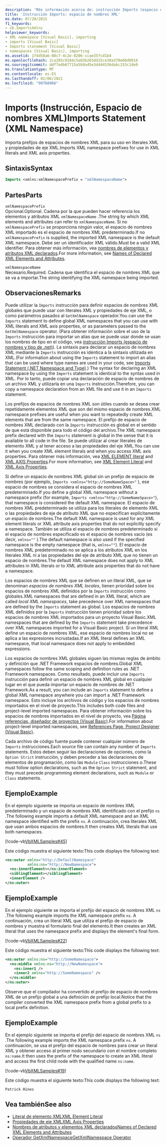 ```yaml
---
description: 'Más información acerca de: instrucción Imports (espacio de nombres XML)'
title: 'Instrucción Imports: espacio de nombres XML'
ms.date: 07/20/2015
f1_keywords:
- vb.ImportsXmlns
helpviewer_keywords:
- XML namespace [Visual Basic], importing
- imports [Visual Basic]
- Imports statement [Visual Basic]
- namespaces [Visual Basic], importing
ms.assetid: 1f4d50a6-08c7-4c2e-8206-ccae35fcd1b4
ms.openlocfilehash: 2ca285c9104c5a03b265dd15ce38a378e66d6916
ms.sourcegitcommit: ddf7edb67715a5b9a45e3dd44536dabc153c1de0
ms.translationtype: MT
ms.contentlocale: es-ES
ms.lasthandoff: 02/06/2021
ms.locfileid: "99768966"
---
```

# <a name="imports-statement-xml-namespace"></a><span data-ttu-id="f2a2a-103">Imports (Instrucción, Espacio de nombres XML)</span><span class="sxs-lookup"><span data-stu-id="f2a2a-103">Imports Statement (XML Namespace)</span></span>

<span data-ttu-id="f2a2a-104">Importa prefijos de espacios de nombres XML para su uso en literales XML y propiedades de eje XML.</span><span class="sxs-lookup"><span data-stu-id="f2a2a-104">Imports XML namespace prefixes for use in XML literals and XML axis properties.</span></span>

## <a name="syntax"></a><span data-ttu-id="f2a2a-105">Sintaxis</span><span class="sxs-lookup"><span data-stu-id="f2a2a-105">Syntax</span></span>

```vb
Imports <xmlns:xmlNamespacePrefix = "xmlNamespaceName">
```

## <a name="parts"></a><span data-ttu-id="f2a2a-106">Partes</span><span class="sxs-lookup"><span data-stu-id="f2a2a-106">Parts</span></span>

`xmlNamespacePrefix`  
<span data-ttu-id="f2a2a-107">Opcional.</span><span class="sxs-lookup"><span data-stu-id="f2a2a-107">Optional.</span></span> <span data-ttu-id="f2a2a-108">Cadena por la que pueden hacer referencia los elementos y atributos XML `xmlNamespaceName` .</span><span class="sxs-lookup"><span data-stu-id="f2a2a-108">The string by which XML elements and attributes can refer to `xmlNamespaceName`.</span></span> <span data-ttu-id="f2a2a-109">Si no `xmlNamespacePrefix` se proporciona ningún valor, el espacio de nombres XML importado es el espacio de nombres XML predeterminado.</span><span class="sxs-lookup"><span data-stu-id="f2a2a-109">If no `xmlNamespacePrefix` is supplied, the imported XML namespace is the default XML namespace.</span></span> <span data-ttu-id="f2a2a-110">Debe ser un identificador XML válido.</span><span class="sxs-lookup"><span data-stu-id="f2a2a-110">Must be a valid XML identifier.</span></span> <span data-ttu-id="f2a2a-111">Para obtener más información, vea [nombres de elementos y atributos XML declarados](../../programming-guide/language-features/xml/names-of-declared-xml-elements-and-attributes.md).</span><span class="sxs-lookup"><span data-stu-id="f2a2a-111">For more information, see [Names of Declared XML Elements and Attributes](../../programming-guide/language-features/xml/names-of-declared-xml-elements-and-attributes.md).</span></span>

`xmlNamespaceName`  
<span data-ttu-id="f2a2a-112">Necesario.</span><span class="sxs-lookup"><span data-stu-id="f2a2a-112">Required.</span></span> <span data-ttu-id="f2a2a-113">Cadena que identifica el espacio de nombres XML que se va a importar.</span><span class="sxs-lookup"><span data-stu-id="f2a2a-113">The string identifying the XML namespace being imported.</span></span>

## <a name="remarks"></a><span data-ttu-id="f2a2a-114">Observaciones</span><span class="sxs-lookup"><span data-stu-id="f2a2a-114">Remarks</span></span>

<span data-ttu-id="f2a2a-115">Puede utilizar la `Imports` instrucción para definir espacios de nombres XML globales que puede usar con literales XML y propiedades de eje XML, o como parámetros pasados al `GetXmlNamespace` operador.</span><span class="sxs-lookup"><span data-stu-id="f2a2a-115">You can use the `Imports` statement to define global XML namespaces that you can use with XML literals and XML axis properties, or as parameters passed to the `GetXmlNamespace` operator.</span></span> <span data-ttu-id="f2a2a-116">(Para obtener información sobre el uso de la `Imports` instrucción para importar un alias que se puede usar donde se usan los nombres de tipo en el código, vea [instrucción Imports (espacio de nombres y tipo de .net)](imports-statement-net-namespace-and-type.md)). La sintaxis para declarar un espacio de nombres XML mediante la `Imports` instrucción es idéntica a la sintaxis utilizada en XML.</span><span class="sxs-lookup"><span data-stu-id="f2a2a-116">(For information about using the `Imports` statement to import an alias that can be used where type names are used in your code, see [Imports Statement (.NET Namespace and Type)](imports-statement-net-namespace-and-type.md).) The syntax for declaring an XML namespace by using the `Imports` statement is identical to the syntax used in XML.</span></span> <span data-ttu-id="f2a2a-117">Por lo tanto, puede copiar una declaración de espacio de nombres de un archivo XML y utilizarla en una `Imports` instrucción.</span><span class="sxs-lookup"><span data-stu-id="f2a2a-117">Therefore, you can copy a namespace declaration from an XML file and use it in an `Imports` statement.</span></span>

<span data-ttu-id="f2a2a-118">Los prefijos de espacios de nombres XML son útiles cuando se desea crear repetidamente elementos XML que son del mismo espacio de nombres.</span><span class="sxs-lookup"><span data-stu-id="f2a2a-118">XML namespace prefixes are useful when you want to repeatedly create XML elements that are from the same namespace.</span></span> <span data-ttu-id="f2a2a-119">El prefijo de espacio de nombres XML declarado con la `Imports` instrucción es global en el sentido de que está disponible para todo el código del archivo.</span><span class="sxs-lookup"><span data-stu-id="f2a2a-119">The XML namespace prefix declared with the `Imports` statement is global in the sense that it is available to all code in the file.</span></span> <span data-ttu-id="f2a2a-120">Se puede utilizar al crear literales de elemento XML y al tener acceso a las propiedades del eje XML.</span><span class="sxs-lookup"><span data-stu-id="f2a2a-120">You can use it when you create XML element literals and when you access XML axis properties.</span></span> <span data-ttu-id="f2a2a-121">Para obtener más información, vea [XML ELEMENT literal](../xml-literals/xml-element-literal.md) and [XML AXIS Properties](../xml-axis/index.md).</span><span class="sxs-lookup"><span data-stu-id="f2a2a-121">For more information, see [XML Element Literal](../xml-literals/xml-element-literal.md) and [XML Axis Properties](../xml-axis/index.md).</span></span>

<span data-ttu-id="f2a2a-122">Si define un espacio de nombres XML global sin un prefijo de espacio de nombres (por ejemplo, `Imports <xmlns="http://SomeNameSpace>"` ), ese espacio de nombres se considera el espacio de nombres XML predeterminado.</span><span class="sxs-lookup"><span data-stu-id="f2a2a-122">If you define a global XML namespace without a namespace prefix (for example, `Imports <xmlns="http://SomeNameSpace>"`), that namespace is considered the default XML namespace.</span></span> <span data-ttu-id="f2a2a-123">El espacio de nombres XML predeterminado se utiliza para los literales de elemento XML o las propiedades de eje de atributo XML que no especifican explícitamente un espacio de nombres.</span><span class="sxs-lookup"><span data-stu-id="f2a2a-123">The default XML namespace is used for any XML element literals or XML attribute axis properties that do not explicitly specify a namespace.</span></span> <span data-ttu-id="f2a2a-124">También se utiliza el espacio de nombres predeterminado si el espacio de nombres especificado es el espacio de nombres vacío (es decir, `xmlns=""` ).</span><span class="sxs-lookup"><span data-stu-id="f2a2a-124">The default namespace is also used if the specified namespace is the empty namespace (that is, `xmlns=""`).</span></span> <span data-ttu-id="f2a2a-125">El espacio de nombres XML predeterminado no se aplica a los atributos XML en los literales XML ni a las propiedades del eje de atributo XML que no tienen un espacio de nombres.</span><span class="sxs-lookup"><span data-stu-id="f2a2a-125">The default XML namespace does not apply to XML attributes in XML literals or to XML attribute axis properties that do not have a namespace.</span></span>

<span data-ttu-id="f2a2a-126">Los espacios de nombres XML que se definen en un literal XML, que se denominan *espacios de nombres XML locales*, tienen prioridad sobre los espacios de nombres XML definidos por la `Imports` instrucción como globales.</span><span class="sxs-lookup"><span data-stu-id="f2a2a-126">XML namespaces that are defined in an XML literal, which are called *local XML namespaces*, take precedence over XML namespaces that are defined by the `Imports` statement as global.</span></span> <span data-ttu-id="f2a2a-127">Los espacios de nombres XML definidos por la `Imports` instrucción tienen prioridad sobre los espacios de nombres XML importados para un proyecto Visual Basic.</span><span class="sxs-lookup"><span data-stu-id="f2a2a-127">XML namespaces that are defined by the `Imports` statement take precedence over XML namespaces imported for a Visual Basic project.</span></span> <span data-ttu-id="f2a2a-128">Si un literal XML define un espacio de nombres XML, ese espacio de nombres local no se aplica a las expresiones incrustadas.</span><span class="sxs-lookup"><span data-stu-id="f2a2a-128">If an XML literal defines an XML namespace, that local namespace does not apply to embedded expressions.</span></span>

<span data-ttu-id="f2a2a-129">Los espacios de nombres XML globales siguen las mismas reglas de ámbito y definición que .NET Framework espacios de nombres.</span><span class="sxs-lookup"><span data-stu-id="f2a2a-129">Global XML namespaces follow the same scoping and definition rules as .NET Framework namespaces.</span></span> <span data-ttu-id="f2a2a-130">Como resultado, puede incluir una `Imports` instrucción para definir un espacio de nombres XML global en cualquier lugar en el que pueda importar un espacio de nombres de .NET Framework.</span><span class="sxs-lookup"><span data-stu-id="f2a2a-130">As a result, you can include an `Imports` statement to define a global XML namespace anywhere you can import a .NET Framework namespace.</span></span> <span data-ttu-id="f2a2a-131">Esto incluye los archivos de código y los espacios de nombres importados en el nivel de proyecto.</span><span class="sxs-lookup"><span data-stu-id="f2a2a-131">This includes both code files and project-level imported namespaces.</span></span> <span data-ttu-id="f2a2a-132">Para obtener información sobre los espacios de nombres importados en el nivel de proyecto, vea [Página referencias, diseñador de proyectos (Visual Basic)](/visualstudio/ide/reference/references-page-project-designer-visual-basic).</span><span class="sxs-lookup"><span data-stu-id="f2a2a-132">For information about project-level imported namespaces, see [References Page, Project Designer (Visual Basic)](/visualstudio/ide/reference/references-page-project-designer-visual-basic).</span></span>

<span data-ttu-id="f2a2a-133">Cada archivo de código fuente puede contener cualquier número de `Imports` instrucciones.</span><span class="sxs-lookup"><span data-stu-id="f2a2a-133">Each source file can contain any number of `Imports` statements.</span></span> <span data-ttu-id="f2a2a-134">Estos deben seguir las declaraciones de opciones, como la `Option Strict` instrucción, y deben preceder a las declaraciones de elementos de programación, como las `Module` `Class` instrucciones o.</span><span class="sxs-lookup"><span data-stu-id="f2a2a-134">These must follow option declarations, such as the `Option Strict` statement, and they must precede programming element declarations, such as `Module` or `Class` statements.</span></span>

## <a name="example"></a><span data-ttu-id="f2a2a-135">Ejemplo</span><span class="sxs-lookup"><span data-stu-id="f2a2a-135">Example</span></span>

<span data-ttu-id="f2a2a-136">En el ejemplo siguiente se importa un espacio de nombres XML predeterminado y un espacio de nombres XML identificado con el prefijo `ns` .</span><span class="sxs-lookup"><span data-stu-id="f2a2a-136">The following example imports a default XML namespace and an XML namespace identified with the prefix `ns`.</span></span> <span data-ttu-id="f2a2a-137">A continuación, crea literales XML que usan ambos espacios de nombres.</span><span class="sxs-lookup"><span data-stu-id="f2a2a-137">It then creates XML literals that use both namespaces.</span></span>

[!code-vb[VbXMLSamples#45](~/samples/snippets/visualbasic/VS_Snippets_VBCSharp/VbXMLSamples/VB/Module1.vb#45)]

<span data-ttu-id="f2a2a-138">Este código muestra el siguiente texto:</span><span class="sxs-lookup"><span data-stu-id="f2a2a-138">This code displays the following text:</span></span>

```xml
<ns:outer xmlns="http://DefaultNamespace"
          xmlns:ns="http://NewNamespace">
  <ns:innerElement></ns:innerElement>
  <siblingElement></siblingElement>
  <innerElement />
</ns:outer>
```

## <a name="example"></a><span data-ttu-id="f2a2a-139">Ejemplo</span><span class="sxs-lookup"><span data-stu-id="f2a2a-139">Example</span></span>

<span data-ttu-id="f2a2a-140">En el ejemplo siguiente se importa el prefijo del espacio de nombres XML `ns` .</span><span class="sxs-lookup"><span data-stu-id="f2a2a-140">The following example imports the XML namespace prefix `ns`.</span></span> <span data-ttu-id="f2a2a-141">A continuación, crea un literal XML que utiliza el prefijo de espacio de nombres y muestra el formulario final del elemento.</span><span class="sxs-lookup"><span data-stu-id="f2a2a-141">It then creates an XML literal that uses the namespace prefix and displays the element's final form.</span></span>

[!code-vb[VbXMLSamples#22](~/samples/snippets/visualbasic/VS_Snippets_VBCSharp/VbXMLSamples/VB/XMLSamples10.vb#22)]

<span data-ttu-id="f2a2a-142">Este código muestra el siguiente texto:</span><span class="sxs-lookup"><span data-stu-id="f2a2a-142">This code displays the following text:</span></span>

```xml
<ns:outer xmlns:ns="http://SomeNamespace">
  <ns:middle xmlns:ns="http://NewNamespace">
    <ns:inner1 />
    <inner2 xmlns="http://SomeNamespace" />
  </ns:middle>
</ns:outer>
```

<span data-ttu-id="f2a2a-143">Observe que el compilador ha convertido el prefijo de espacio de nombres XML de un prefijo global a una definición de prefijo local.</span><span class="sxs-lookup"><span data-stu-id="f2a2a-143">Notice that the compiler converted the XML namespace prefix from a global prefix to a local prefix definition.</span></span>

## <a name="example"></a><span data-ttu-id="f2a2a-144">Ejemplo</span><span class="sxs-lookup"><span data-stu-id="f2a2a-144">Example</span></span>

<span data-ttu-id="f2a2a-145">En el ejemplo siguiente se importa el prefijo del espacio de nombres XML `ns` .</span><span class="sxs-lookup"><span data-stu-id="f2a2a-145">The following example imports the XML namespace prefix `ns`.</span></span> <span data-ttu-id="f2a2a-146">A continuación, se usa el prefijo del espacio de nombres para crear un literal XML y obtener acceso al primer nodo secundario con el nombre completo `ns:name`.</span><span class="sxs-lookup"><span data-stu-id="f2a2a-146">It then uses the prefix of the namespace to create an XML literal and access the first child node with the qualified name `ns:name`.</span></span>

[!code-vb[VbXMLSamples#19](~/samples/snippets/visualbasic/VS_Snippets_VBCSharp/VbXMLSamples/VB/XMLSamples8.vb#19)]

<span data-ttu-id="f2a2a-147">Este código muestra el siguiente texto:</span><span class="sxs-lookup"><span data-stu-id="f2a2a-147">This code displays the following text:</span></span>

`Patrick Hines`

## <a name="see-also"></a><span data-ttu-id="f2a2a-148">Vea también</span><span class="sxs-lookup"><span data-stu-id="f2a2a-148">See also</span></span>

- [<span data-ttu-id="f2a2a-149">Literal de elemento XML</span><span class="sxs-lookup"><span data-stu-id="f2a2a-149">XML Element Literal</span></span>](../xml-literals/xml-element-literal.md)
- [<span data-ttu-id="f2a2a-150">Propiedades de eje XML</span><span class="sxs-lookup"><span data-stu-id="f2a2a-150">XML Axis Properties</span></span>](../xml-axis/index.md)
- [<span data-ttu-id="f2a2a-151">Nombres de atributos y elementos XML declarados</span><span class="sxs-lookup"><span data-stu-id="f2a2a-151">Names of Declared XML Elements and Attributes</span></span>](../../programming-guide/language-features/xml/names-of-declared-xml-elements-and-attributes.md)
- [<span data-ttu-id="f2a2a-152">Operador GetXmlNamespace</span><span class="sxs-lookup"><span data-stu-id="f2a2a-152">GetXmlNamespace Operator</span></span>](../operators/getxmlnamespace-operator.md)
